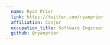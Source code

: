 ```yaml
---
  name: Ryan Prior
  link: https://twitter.com/ryanprior
  affiliation: Conjur
  occupation_title: Software Engineer
  github: @ryanprior
---
```

